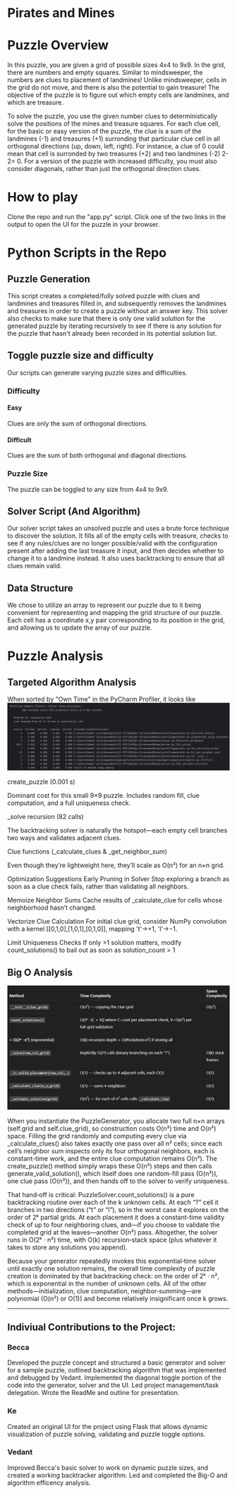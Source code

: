 # Pirates and Mines

# Puzzle Overview

In this puzzle, you are given a grid of possible sizes 4x4 to 9x9. In the grid, there are numbers and empty squares. Similar to mindsweeper, the numbers are clues to placement of landmines! Unlike mindsweeper, cells in the grid do not move, and there is also the potential to gain treasure! The objective of the puzzle is to figure out which empty cells are landmines, and which are treasure. 

To solve the puzzle, you use the given number clues to deterministically solve the positions of the mines and treasure squares. For each clue cell, for the basic or easy version of the puzzle, the clue is a sum of the landmines (-1) and treasures (+1) surronding that particular clue cell in all orthogonal directions (up, down, left, right). For instance, a clue of 0 could mean that cell is surronded by two treasures (+2) and two landmines (-2)  2-2= 0. 
For a version of the puzzle with increased difficulty, you must also consider diagonals, rather than just the orthogonal direction clues.

# How to play
Clone the repo and run the "app.py" script. Click one of the two links in the output to open the UI for the puzzle in your browser.


# Python Scripts in the Repo

## Puzzle Generation
This script creates a completed/fully solved puzzle with clues and landmines and treasures filled in, and subsequently removes the landmines and treasures in order to create a puzzle without an answer key. This solver also checks to make sure that there is only one valid solution for the generated puzzle by iterating recursively to see if there is any solution for the puzzle that hasn't already been recorded in its potential solution list.

## Toggle puzzle size and difficulty
Our scripts can generate varying puzzle sizes and difficulties.
### Difficulty
#### Easy
Clues are only the sum of orthogonal directions.
#### Difficult
Clues are the sum of both orthogonal and diagonal directions.

### Puzzle Size
The puzzle can be toggled to any size from 4x4 to 9x9.

## Solver Script (And Algorithm)
Our solver script takes an unsolved puzzle and uses a brute force technique to discover the solution. It fills all of the empty cells with treasure, checks to see if any rules/clues are no longer possible/valid with the configuration present after adding the last treasure it input, and then decides whether to change it to a landmine instead. It also uses backtracking to ensure that all clues remain valid.

## Data Structure
We chose to utilize an array to represent our puzzle due to it being convenient for representing and mapping the grid structure of our puzzle. Each cell has a coordinate x,y pair corresponding to its position in the grid, and allowing us to update the array of our puzzle.

# Puzzle Analysis

## Targeted Algorithm Analysis
When sorted by "Own Time" in the PyCharm Profiler, it looks like 
![img.png](profiling/img.png)

create_puzzle (0.001 s)

Dominant cost for this small 9×9 puzzle. Includes random fill, clue computation, and a full uniqueness check.

_solve recursion (82 calls)

The backtracking solver is naturally the hotspot—each empty cell branches two ways and validates adjacent clues.

Clue functions (_calculate_clues & _get_neighbor_sum)

Even though they’re lightweight here, they’ll scale as O(n²) for an n×n grid.

Optimization Suggestions
Early Pruning in Solver
Stop exploring a branch as soon as a clue check fails, rather than validating all neighbors.

Memoize Neighbor Sums
Cache results of _calculate_clue for cells whose neighborhood hasn’t changed.

Vectorize Clue Calculation
For initial clue grid, consider NumPy convolution with a kernel [[0,1,0],[1,0,1],[0,1,0]], mapping 't'→+1, 'l'→−1.

Limit Uniqueness Checks
If only >1 solution matters, modify count_solutions() to bail out as soon as solution_count > 1

## Big O Analysis

![img_1.png](profiling/img_1.png)

When you instantiate the PuzzleGenerator, you allocate two full n×n arrays (self.grid and self.clue_grid), so construction costs O(n²) time and O(n²) space. Filling the grid randomly and computing every clue via _calculate_clues() also takes exactly one pass over all n² cells; since each cell’s neighbor sum inspects only its four orthogonal neighbors, each is constant-time work, and the entire clue computation remains O(n²). The create_puzzle() method simply wraps these O(n²) steps and then calls generate_valid_solution(), which itself does one random-fill pass (O(n²)), one clue pass (O(n²)), and then hands off to the solver to verify uniqueness.

That hand‐off is critical: PuzzleSolver.count_solutions() is a pure backtracking routine over each of the k unknown cells. At each “?” cell it branches in two directions (“t” or “l”), so in the worst case it explores on the order of 2ᵏ partial grids. At each placement it does a constant-time validity check of up to four neighboring clues, and—if you choose to validate the completed grid at the leaves—another O(n²) pass. Altogether, the solver runs in O(2ᵏ · n²) time, with O(k) recursion‐stack space (plus whatever it takes to store any solutions you append).

Because your generator repeatedly invokes this exponential‐time solver until exactly one solution remains, the overall time complexity of puzzle creation is dominated by that backtracking check: on the order of 2ᵏ · n², which is exponential in the number of unknown cells. All of the other methods—initialization, clue computation, neighbor‐summing—are polynomial (O(n²) or O(1)) and become relatively insignificant once k grows.

--------------
## Indiviual Contributions to the Project:
### Becca
Developed the puzzle concept and structured a basic generator and solver for a sample puzzle, outlined backtracking algorithm that was implemented and debugged by Vedant. Implemented the diagonal toggle portion of the code into the generator, solver and the UI. Led project management/task delegation. Wrote the ReadMe and outline for presentation.
### Ke
Created an original UI for the project using Flask that allows dynamic visualization of puzzle solving, validating and puzzle toggle options. 
### Vedant
Improved Becca's basic solver to work on dynamic puzzle sizes, and created a working backtracker algorithm. Led and completed the Big-O and algorithm efficency analysis.



